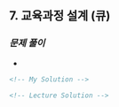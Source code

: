 ## 7. 교육과정 설계 (큐)

### _문제 풀이_

-

```html
<!-- My Solution -->
```

```html
<!-- Lecture Solution -->
```
